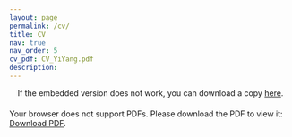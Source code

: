 ```yaml
---
layout: page
permalink: /cv/
title: CV
nav: true
nav_order: 5
cv_pdf: CV_YiYang.pdf
description: 
---
```


<div style="text-align: center; margin-bottom: 20px;">

  If the embedded version does not work, you can download a copy <a href="/assets/pdf/CV_YiYang.pdf" target="_blank" rel="noopener noreferrer">here</a>.
</div>

<object data="/assets/pdf/CV_YiYang.pdf#view=FitH&pagemode=none" width="100%" height="900px" type="application/pdf">
    <p>Your browser does not support PDFs. Please download the PDF to view it: <a href="/assets/pdf/CV_YiYang.pdf">Download PDF</a>.</p>
</object>